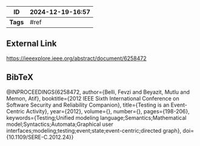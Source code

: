 | ID       | 2024-12-19-16:57 |
| -------- | ----------------- |
| **Tags** | #ref              |
## External Link

https://ieeexplore.ieee.org/abstract/document/6258472
## BibTeX

@INPROCEEDINGS{6258472,
  author={Belli, Fevzi and Beyazit, Mutlu and Memon, Atif},
  booktitle={2012 IEEE Sixth International Conference on Software Security and Reliability Companion}, 
  title={Testing is an Event-Centric Activity}, 
  year={2012},
  volume={},
  number={},
  pages={198-206},
  keywords={Testing;Unified modeling language;Semantics;Mathematical model;Syntactics;Automata;Graphical user interfaces;modeling;testing;event;state;event-centric;directed graph},
  doi={10.1109/SERE-C.2012.24}}
